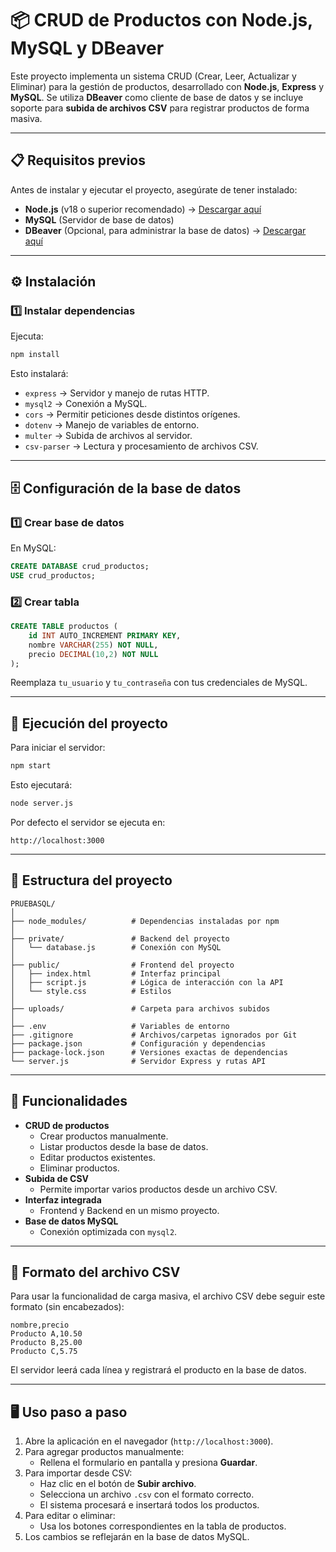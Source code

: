 # 📦 CRUD de Productos con Node.js, MySQL y DBeaver

Este proyecto implementa un sistema CRUD (Crear, Leer, Actualizar y Eliminar) para la gestión de productos, desarrollado con **Node.js**, **Express** y **MySQL**. Se utiliza **DBeaver** como cliente de base de datos y se incluye soporte para **subida de archivos CSV** para registrar productos de forma masiva.

---

## 📋 Requisitos previos

Antes de instalar y ejecutar el proyecto, asegúrate de tener instalado:

- **Node.js** (v18 o superior recomendado) → [Descargar aquí](https://nodejs.org/)
- **MySQL** (Servidor de base de datos)
- **DBeaver** (Opcional, para administrar la base de datos) → [Descargar aquí](https://dbeaver.io/download/)

---

## ⚙️ Instalación

### 1️⃣  Instalar dependencias
Ejecuta:
```bash
npm install
```
Esto instalará:
- `express` → Servidor y manejo de rutas HTTP.
- `mysql2` → Conexión a MySQL.
- `cors` → Permitir peticiones desde distintos orígenes.
- `dotenv` → Manejo de variables de entorno.
- `multer` → Subida de archivos al servidor.
- `csv-parser` → Lectura y procesamiento de archivos CSV.

---

## 🗄 Configuración de la base de datos

### 1️⃣ Crear base de datos
En MySQL:
```sql
CREATE DATABASE crud_productos;
USE crud_productos;
```

### 2️⃣ Crear tabla
```sql
CREATE TABLE productos (
    id INT AUTO_INCREMENT PRIMARY KEY,
    nombre VARCHAR(255) NOT NULL,
    precio DECIMAL(10,2) NOT NULL
);
```
Reemplaza `tu_usuario` y `tu_contraseña` con tus credenciales de MySQL.

---

## 🚀 Ejecución del proyecto

Para iniciar el servidor:
```bash
npm start
```
Esto ejecutará:
```bash
node server.js
```

Por defecto el servidor se ejecuta en:
```
http://localhost:3000
```

---

## 📂 Estructura del proyecto

```
PRUEBASQL/
│
├── node_modules/          # Dependencias instaladas por npm
│
├── private/               # Backend del proyecto
│   └── database.js        # Conexión con MySQL
│
├── public/                # Frontend del proyecto
│   ├── index.html         # Interfaz principal
│   ├── script.js          # Lógica de interacción con la API
│   └── style.css          # Estilos
│
├── uploads/               # Carpeta para archivos subidos
│
├── .env                   # Variables de entorno
├── .gitignore             # Archivos/carpetas ignorados por Git
├── package.json           # Configuración y dependencias
├── package-lock.json      # Versiones exactas de dependencias
└── server.js              # Servidor Express y rutas API
```

---

## 📌 Funcionalidades

- **CRUD de productos**
  - Crear productos manualmente.
  - Listar productos desde la base de datos.
  - Editar productos existentes.
  - Eliminar productos.
- **Subida de CSV**
  - Permite importar varios productos desde un archivo CSV.
- **Interfaz integrada**
  - Frontend y Backend en un mismo proyecto.
- **Base de datos MySQL**
  - Conexión optimizada con `mysql2`.

---

## 📂 Formato del archivo CSV

Para usar la funcionalidad de carga masiva, el archivo CSV debe seguir este formato (sin encabezados):

```
nombre,precio
Producto A,10.50
Producto B,25.00
Producto C,5.75
```

El servidor leerá cada línea y registrará el producto en la base de datos.

---

## 🖥 Uso paso a paso

1. Abre la aplicación en el navegador (`http://localhost:3000`).
2. Para agregar productos manualmente:
   - Rellena el formulario en pantalla y presiona **Guardar**.
3. Para importar desde CSV:
   - Haz clic en el botón de **Subir archivo**.
   - Selecciona un archivo `.csv` con el formato correcto.
   - El sistema procesará e insertará todos los productos.
4. Para editar o eliminar:
   - Usa los botones correspondientes en la tabla de productos.
5. Los cambios se reflejarán en la base de datos MySQL.

